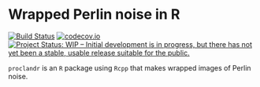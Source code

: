 # Wrapped Perlin noise in R

<!-- badges: start --> 
  [![Build Status](https://travis-ci.org/pratikunterwegs/atlastools.svg?branch=master)](https://travis-ci.org/pratikunterwegs/proclandr) 
  [![codecov.io](https://codecov.io/github/pratikunterwegs/atlastools/coverage.svg?branch=master)](https://codecov.io/github/pratikunterwegs/proclandr/branch/master)
  [![Project Status: WIP – Initial development is in progress, but there has not yet been a stable, usable release suitable for the public.](https://www.repostatus.org/badges/latest/wip.svg)](https://www.repostatus.org/#wip)
  
<!-- badges: end -->

`proclandr` is an `R` package using `Rcpp` that makes wrapped images of Perlin noise.

